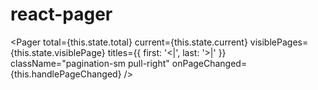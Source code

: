 # react-pager

<Pager
    total={this.state.total}
    current={this.state.current}
    visiblePages={this.state.visiblePage}
    titles={{ first: '<|', last: '>|' }}
    className="pagination-sm pull-right"
    onPageChanged={this.handlePageChanged}
/>